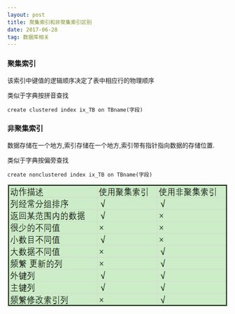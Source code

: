 ```yaml
---
layout: post
title: 聚集索引和非聚集索引区别
date: 2017-06-28 
tag: 数据库相关
---
```


### 聚集索引 ###

该索引中键值的逻辑顺序决定了表中相应行的物理顺序

类似于字典按拼音查找

    create clustered index ix_TB on TBname(字段)

### 非聚集索引 ###

数据存储在一个地方,索引存储在一个地方,索引带有指针指向数据的存储位置.

类似于字典按偏旁查找

    create nonclustered index ix_TB on TBname(字段)

<img src="/images/posts/database/indexabout.png" height="280" width="600"> 